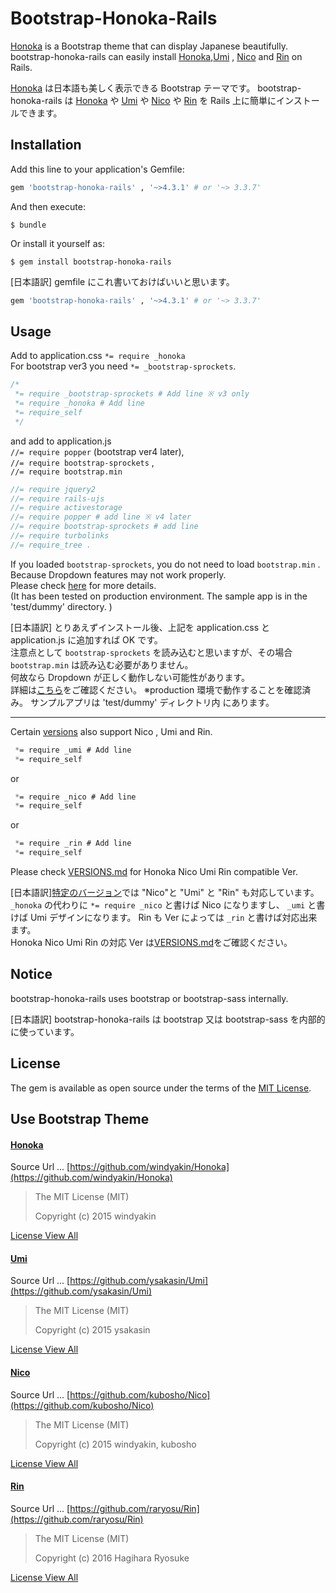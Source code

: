 # Bootstrap-Honoka-Rails

[Honoka](https://github.com/windyakin/Honoka) is a Bootstrap theme that can display Japanese beautifully.
bootstrap-honoka-rails can easily install [Honoka](https://github.com/windyakin/Honoka),[Umi](https://ysakasin.github.io/Umi/) , [Nico](https://nico.kubosho.com/) and [Rin](https://rinhoshizo.la/) on Rails.

[Honoka](https://github.com/windyakin/Honoka) は日本語も美しく表示できる Bootstrap テーマです。
bootstrap-honoka-rails は [Honoka](https://github.com/windyakin/Honoka) や [Umi](https://ysakasin.github.io/Umi/) や [Nico](https://nico.kubosho.com/) や [Rin](https://rinhoshizo.la/) を Rails 上に簡単にインストールできます。

## Installation

Add this line to your application's Gemfile:

```ruby
gem 'bootstrap-honoka-rails' , '~>4.3.1' # or '~> 3.3.7'
```

And then execute:

    $ bundle

Or install it yourself as:

    $ gem install bootstrap-honoka-rails

[日本語訳]
gemfile にこれ書いておけばいいと思います。

```ruby
gem 'bootstrap-honoka-rails' , '~>4.3.1' # or '~> 3.3.7'
```

## Usage

Add to application.css `*= require _honoka` <br>
For bootstrap ver3 you need `*= _bootstrap-sprockets`.

```css app/assets/stylesheets/application.css
/*
 *= require _bootstrap-sprockets # Add line ※ v3 only
 *= require _honoka # Add line
 *= require_self
 */
```

and add to application.js <br>
`//= require popper` (bootstrap ver4 later), <br>
`//= require bootstrap-sprockets` , <br>
`//= require bootstrap.min`

```js app/assets/javascripts/application.js
//= require jquery2
//= require rails-ujs
//= require activestorage
//= require popper # add line ※ v4 later
//= require bootstrap-sprockets # add line
//= require turbolinks
//= require_tree .
```

If you loaded `bootstrap-sprockets`, you do not need to load `bootstrap.min` .<br>
Because Dropdown features may not work properly.<br>
Please check [here](https://github.com/twbs/bootstrap-sass/issues/714) for more details.<br>
(It has been tested on production environment. The sample app is in the 'test/dummy' directory. )

[日本語訳]
とりあえずインストール後、上記を application.css と application.js に追加すれば OK です。<br>
注意点として `bootstrap-sprockets` を読み込むと思いますが、その場合 `bootstrap.min` は読み込む必要がありません。<br>
何故なら Dropdown が正しく動作しない可能性があります。 <br>
詳細は[こちら](https://github.com/twbs/bootstrap-sass/issues/714)をご確認ください。
※production 環境で動作することを確認済み。 サンプルアプリは 'test/dummy' ディレクトリ内 にあります。

---

Certain [versions](VERSIONS.md) also support Nico , Umi and Rin.

```css app/assets/stylesheets/application.css
 *= require _umi # Add line
 *= require_self
```

or

```css app/assets/stylesheets/application.css
 *= require _nico # Add line
 *= require_self
```

or

```css app/assets/stylesheets/application.css
 *= require _rin # Add line
 *= require_self
```

Please check [VERSIONS.md](VERSIONS.md) for Honoka Nico Umi Rin compatible Ver.

[日本語訳][特定のバージョン](VERSIONS.md)では "Nico"と "Umi" と "Rin" も対応しています。
`_honoka` の代わりに `*= require _nico` と書けば Nico になりますし、 `_umi` と書けば Umi デザインになります。
Rin も Ver によっては `_rin` と書けば対応出来ます。<br>
Honoka Nico Umi Rin の対応 Ver は[VERSIONS.md](VERSIONS.md)をご確認ください。

## Notice

bootstrap-honoka-rails uses bootstrap or bootstrap-sass internally.

[日本語訳]
bootstrap-honoka-rails は bootstrap 又は bootstrap-sass を内部的に使っています。

## License

The gem is available as open source under the terms of the [MIT License](https://opensource.org/licenses/MIT).

## Use Bootstrap Theme

#### [Honoka](https://github.com/windyakin/Honoka)

Source Url ... [https://github.com/windyakin/Honoka](https://github.com/windyakin/Honoka)

> The MIT License (MIT)
>
> Copyright (c) 2015 windyakin

[License View All](https://github.com/windyakin/Honoka/blob/master/LICENSE)

#### [Umi](https://ysakasin.github.io/Umi/)

Source Url ... [https://github.com/ysakasin/Umi](https://github.com/ysakasin/Umi)

> The MIT License (MIT)
>
> Copyright (c) 2015 ysakasin

[License View All](https://github.com/ysakasin/Umi/blob/master/LICENSE)

#### [Nico](https://nico.kubosho.com/)

Source Url ... [https://github.com/kubosho/Nico](https://github.com/kubosho/Nico)

> The MIT License (MIT)
>
> Copyright (c) 2015 windyakin, kubosho

[License View All](https://github.com/kubosho/Nico/blob/master/LICENSE)

#### [Rin](https://rinhoshizo.la/)

Source Url ... [https://github.com/raryosu/Rin](https://github.com/raryosu/Rin)

> The MIT License (MIT)
>
> Copyright (c) 2016 Hagihara Ryosuke

[License View All](https://github.com/raryosu/Rin/blob/master/LICENSE)

